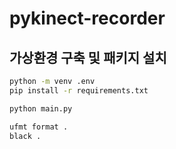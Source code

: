 # pykinect-recorder

## 가상환경 구축 및 패키지 설치
```bash
python -m venv .env
pip install -r requirements.txt

python main.py
```

```bash
ufmt format .
black .
```

